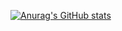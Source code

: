 [![Anurag's GitHub stats](https://github-readme-stats.vercel.app/api?username=linconlg&show_icons=true&theme=dracula)](https://github.com/anuraghazra/github-readme-stats)
